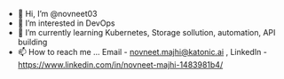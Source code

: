 - 👋 Hi, I’m @novneet03
- 👀 I’m interested in DevOps
- 🌱 I’m currently learning Kubernetes, Storage sollution, automation, API building
- 📫 How to reach me ... Email - novneet.majhi@katonic.ai , LinkedIn - https://www.linkedin.com/in/novneet-majhi-1483981b4/
<!-- - 💞️ I’m looking to collaborate on ... -->

<!---
novneet03/novneet03 is a ✨ special ✨ repository because its `README.md` (this file) appears on your GitHub profile.
You can click the Preview link to take a look at your changes.
--->

